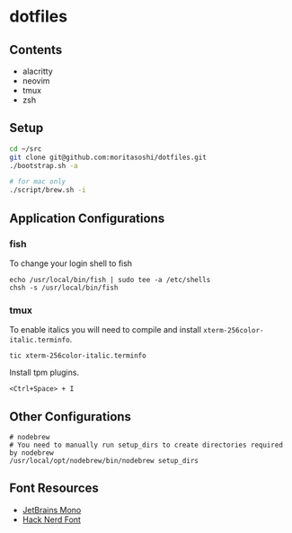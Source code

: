 # dotfiles

## Contents

- alacritty
- neovim
- tmux
- zsh

## Setup

```bash
cd ~/src
git clone git@github.com:moritasoshi/dotfiles.git
./bootstrap.sh -a

# for mac only
./script/brew.sh -i
```

## Application Configurations

### fish

To change your login shell to fish

```
echo /usr/local/bin/fish | sudo tee -a /etc/shells
chsh -s /usr/local/bin/fish
```

### tmux

To enable italics you will need to compile and install `xterm-256color-italic.terminfo`.

```
tic xterm-256color-italic.terminfo
```

Install tpm plugins.

```
<Ctrl+Space> + I
```

## Other Configurations
```
# nodebrew
# You need to manually run setup_dirs to create directories required by nodebrew
/usr/local/opt/nodebrew/bin/nodebrew setup_dirs
```

## Font Resources

- [JetBrains Mono](https://github.com/ryanoasis/nerd-fonts/blob/master/patched-fonts/JetBrainsMono)
- [Hack Nerd Font](https://github.com/ryanoasis/nerd-fonts/blob/master/patched-fonts/Hack)
